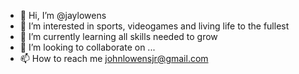 - 👋 Hi, I’m @jaylowens
- 👀 I’m interested in sports, videogames and living life to the fullest
- 🌱 I’m currently learning all skills needed to grow
- 💞️ I’m looking to collaborate on ...
- 📫 How to reach me johnlowensjr@gmail.com

<!---
jaylowens/jaylowens is a ✨ special ✨ repository because its `README.md` (this file) appears on your GitHub profile.
You can click the Preview link to take a look at your changes.
--->

